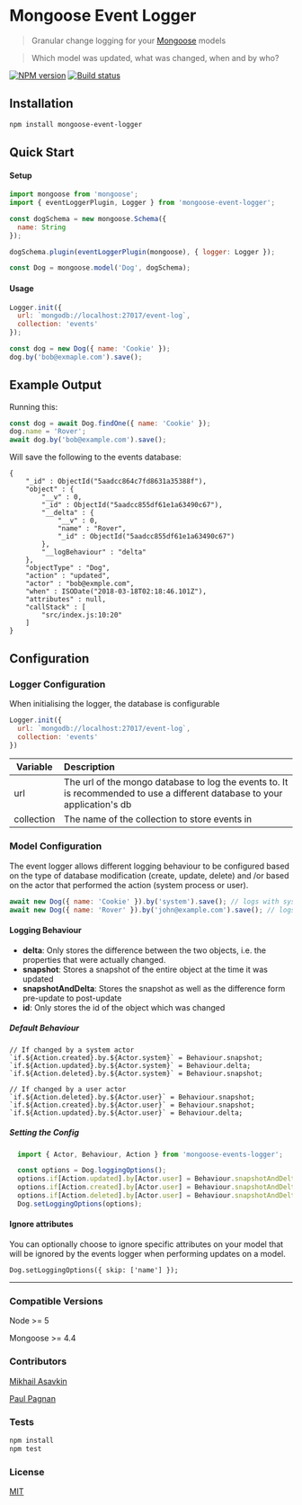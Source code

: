 # Mongoose Event Logger

> Granular change logging for your [Mongoose](http://mongoosejs.com/) models

> Which model was updated, what was changed, when and by who?


[![NPM version](https://img.shields.io/npm/v/mongoose-event-logger.svg)](https://npmjs.org/package/mongoose-event-logger)
[![Build status](https://img.shields.io/travis/teamintrepid/mongoose-event-logger.svg)](https://travis-ci.org/teamintrepid/mongoose-event-logger)


## Installation

```sh
npm install mongoose-event-logger
```

## Quick Start

#### Setup

```js
import mongoose from 'mongoose';
import { eventLoggerPlugin, Logger } from 'mongoose-event-logger';

const dogSchema = new mongoose.Schema({
  name: String
});

dogSchema.plugin(eventLoggerPlugin(mongoose), { logger: Logger });

const Dog = mongoose.model('Dog', dogSchema);
```

#### Usage
```js
Logger.init({
  url: `mongodb://localhost:27017/event-log`,
  collection: 'events'
});

const dog = new Dog({ name: 'Cookie' });
dog.by('bob@exmaple.com').save();
```


## Example Output

Running this:
```js
const dog = await Dog.findOne({ name: 'Cookie' });
dog.name = 'Rover';
await dog.by('bob@example.com').save();
```

Will save the following to the events database:
```
{
    "_id" : ObjectId("5aadcc864c7fd8631a35388f"),
    "object" : {
        "__v" : 0,
        "_id" : ObjectId("5aadcc855df61e1a63490c67"),
        "__delta" : {
            "__v" : 0,
            "name" : "Rover",
            "_id" : ObjectId("5aadcc855df61e1a63490c67")
        },
        "__logBehaviour" : "delta"
    },
    "objectType" : "Dog",
    "action" : "updated",
    "actor" : "bob@exmple.com",
    "when" : ISODate("2018-03-18T02:18:46.101Z"),
    "attributes" : null,
    "callStack" : [ 
        "src/index.js:10:20"
    ]
}
```


## Configuration

### Logger Configuration
When initialising the logger, the database is configurable
```js
Logger.init({
  url: `mongodb://localhost:27017/event-log`,
  collection: 'events'
})
```

| Variable      | Description   
| ------------- |:-------------|
| url           | The url of the mongo database to log the events to. It is recommended to use a different database to your application's db|
| collection    | The name of the collection to store events in |



### Model Configuration
The event logger allows different logging behaviour to be configured based on the type of database modification (create, update, delete) and /or based on the actor that performed the action (system process or user).


```js
await new Dog({ name: 'Cookie' }).by('system').save(); // logs with system behaviour
await new Dog({ name: 'Rover' }).by('john@example.com').save(); // logs with user behaviour
```


#### Logging Behaviour
* **delta**: Only stores the difference between the two objects, i.e. the properties that were actually changed. 
* **snapshot**: Stores a snapshot of the entire object at the time it was updated
* **snapshotAndDelta**: Stores the snapshot as well as the difference form pre-update to post-update
* **id**: Only stores the id of the object which was changed


##### Default Behaviour
```
// If changed by a system actor
`if.${Action.created}.by.${Actor.system}` = Behaviour.snapshot;
`if.${Action.updated}.by.${Actor.system}` = Behaviour.delta;
`if.${Action.deleted}.by.${Actor.system}` = Behaviour.snapshot;

// If changed by a user actor
`if.${Action.deleted}.by.${Actor.user}` = Behaviour.snapshot;
`if.${Action.created}.by.${Actor.user}` = Behaviour.snapshot;
`if.${Action.updated}.by.${Actor.user}` = Behaviour.delta;
```

##### Setting the Config

```js
  import { Actor, Behaviour, Action } from 'mongoose-events-logger';

  const options = Dog.loggingOptions();
  options.if[Action.updated].by[Actor.user] = Behaviour.snapshotAndDelta;
  options.if[Action.created].by[Actor.user] = Behaviour.snapshotAndDelta;
  options.if[Action.deleted].by[Actor.user] = Behaviour.snapshotAndDelta;
  Dog.setLoggingOptions(options);
```


#### Ignore attributes
You can optionally choose to ignore specific attributes on your model that will be ignored by the events logger when performing updates on a model. 


```
Dog.setLoggingOptions({ skip: ['name'] });
```


---

### Compatible Versions
Node >= 5

Mongoose >= 4.4


### Contributors
[Mikhail Asavkin](https://github.com/limenutt)

[Paul Pagnan](https://github.com/paul-pagnan)


### Tests

```sh
npm install
npm test
```

### License

[MIT](LICENSE)